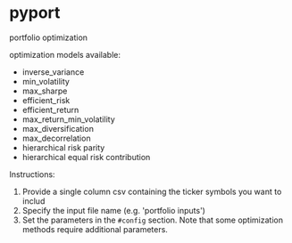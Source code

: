 # pyport
portfolio optimization

optimization models available:
* inverse_variance
* min_volatility 
* max_sharpe
* efficient_risk
* efficient_return 
* max_return_min_volatility
* max_diversification
* max_decorrelation
* hierarchical risk parity
* hierarchical equal risk contribution

Instructions:
1. Provide a single column csv containing the ticker symbols you want to includ
2. Specify the input file name (e.g. 'portfolio inputs')
3. Set the parameters in the `#config` section. Note that some optimization methods require additional parameters.
